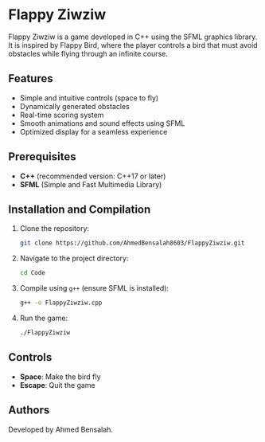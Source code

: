 # Flappy Ziwziw

Flappy Ziwziw is a game developed in C++ using the SFML graphics library. It is inspired by Flappy Bird, where the player controls a bird that must avoid obstacles while flying through an infinite course.

## Features
- Simple and intuitive controls (space to fly)
- Dynamically generated obstacles
- Real-time scoring system
- Smooth animations and sound effects using SFML
- Optimized display for a seamless experience

## Prerequisites
- **C++** (recommended version: C++17 or later)
- **SFML** (Simple and Fast Multimedia Library)

## Installation and Compilation
1. Clone the repository:
   ```bash
   git clone https://github.com/AhmedBensalah8603/FlappyZiwziw.git
   ```
2. Navigate to the project directory:
   ```bash
   cd Code
   ```
3. Compile using `g++` (ensure SFML is installed):
   ```bash
   g++ -o FlappyZiwziw.cpp 
   ```
4. Run the game:
   ```bash
   ./FlappyZiwziw
   ```

## Controls
- **Space**: Make the bird fly
- **Escape**: Quit the game

## Authors
Developed by Ahmed Bensalah.



